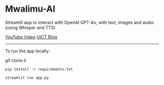 # Mwalimu-AI

Streamlit app to interact with OpenAI GPT-4o, with text, images and audio (using Whisper and TTS).

[YouTube Video](https://www.youtube.com/watch?v=lkss2tdGoNs)
[UICT Blog](https://uictlearn.africa/ux/)


------

To run the app locally:

git clone it

`pip install -r requirements.txt`

`streamlit run app.py`


